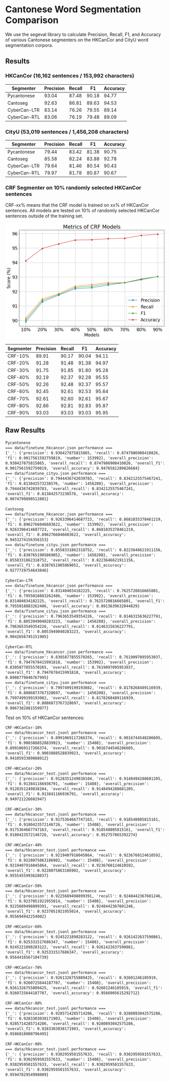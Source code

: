 # Cantonese Word Segmentation Comparison
We use the segeval library to calculate Precision, Recall, F1, and Accuracy of various Cantonese segmenters on the HKCanCor and CityU word segmentation corpora.

## Results
### HKCanCor (16,162 sentences / 153,992 characters)
|Segmenter   | Precision | Recall | F1    | Accuracy |
|------------|-----------|--------|-------|----------|
|Pycantonese | 93.04     | 87.48  | 90.18 |  94.77   |
|Cantoseg    | 92.63     | 86.81  | 89.63 |  94.53   |
|CyberCan-LTR| 83.14     | 76.26  | 79.55 |  89.14   |
|CyberCan-RTL| 83.06     | 76.19  | 79.48 |  89.09   |

### CityU (53,019 sentences / 1,456,208 characters)
|Segmenter   | Precision | Recall | F1    | Accuracy |
|------------|-----------|--------|-------|----------|
|Pycantonese | 79.44     | 83.42  | 81.38 |  90.75   |
|Cantoseg    | 85.58     | 82.24  | 83.88 |  92.78   |
|CyberCan-LTR| 79.64     | 81.46  | 80.54 |  90.43   |
|CyberCan-RTL| 79.97     | 81.78  | 80.87 |  90.67   |

### CRF Segmenter on 10% randomly selected HKCanCor sentences
CRF-xx% means that the CRF model is trained on xx% of HKCanCor sentences. All models are tested on 10% of randomly selected HKCanCor sentences outside of the training set.

![CRF Segmenter Performance](crf_results.png)

|Segmenter   | Precision | Recall | F1    | Accuracy |
|------------|-----------|--------|-------|----------|
|CRF-10%     | 89.91     | 90.17  | 90.04 |  94.11   |
|CRF-20%     | 91.28     | 91.48  | 91.38 |  94.97   |
|CRF-30%     | 91.75     | 91.85  | 91.80 |  95.28   |
|CRF-40%     | 92.19     | 92.37  | 92.28 |  95.55   |
|CRF-50%     | 92.26     | 92.48  | 92.37 |  95.57   |
|CRF-60%     | 92.45     | 92.61  | 92.53 |  95.64   |
|CRF-70%     | 92.61     | 92.60  | 92.61 |  95.67   |
|CRF-80%     | 92.86     | 92.81  | 92.83 |  95.87   |
|CRF-90%     | 93.03     | 93.03  | 93.03 |  95.95   |

## Raw Results

```
Pycantonese
=== data/finetune_hkcancor.json performance ===
{'_': {'precision': 0.930427875815865, 'recall': 0.8747986908410826, 'f1': 0.9017561592759819, 'number': 153992}, 'overall_precision': 0.930427875815865, 'overall_recall': 0.8747986908410826, 'overall_f1': 0.9017561592759819, 'overall_accuracy': 0.9476581289826684}
=== data/finetune_cityu.json performance ===
{'_': {'precision': 0.7944436742039783, 'recall': 0.8342125575467241, 'f1': 0.813842573238576, 'number': 1456208}, 'overall_precision': 0.7944436742039783, 'overall_recall': 0.8342125575467241, 'overall_f1': 0.813842573238576, 'overall_accuracy': 0.9074799890512801}

Cantoseg
=== data/finetune_hkcancor.json performance ===
{'_': {'precision': 0.9263396414687723, 'recall': 0.8681035378461219, 'f1': 0.8962766046603622, 'number': 153992}, 'overall_precision': 0.9263396414687723, 'overall_recall': 0.8681035378461219, 'overall_f1': 0.8962766046603622, 'overall_accuracy': 0.9453274156356153}
=== data/finetune_cityu.json performance ===
{'_': {'precision': 0.8558331862318752, 'recall': 0.8223646621911156, 'f1': 0.8387651905869052, 'number': 1456208}, 'overall_precision': 0.8558331862318752, 'overall_recall': 0.8223646621911156, 'overall_f1': 0.8387651905869052, 'overall_accuracy': 0.9277729754643846}

CyberCan-LTR
=== data/finetune_hkcancor.json performance ===
{'_': {'precision': 0.831404034182225, 'recall': 0.7625720816665801, 'f1': 0.7955018883262486, 'number': 153992}, 'overall_precision': 0.831404034182225, 'overall_recall': 0.7625720816665801, 'overall_f1': 0.7955018883262486, 'overall_accuracy': 0.8913639632044829}
=== data/finetune_cityu.json performance ===
{'_': {'precision': 0.7963653549354226, 'recall': 0.8146315636227791, 'f1': 0.8053949040283223, 'number': 1456208}, 'overall_precision': 0.7963653549354226, 'overall_recall': 0.8146315636227791, 'overall_f1': 0.8053949040283223, 'overall_accuracy': 0.9042656745151905}

CyberCan-RTL
=== data/finetune_hkcancor.json performance ===
{'_': {'precision': 0.8305877855570265, 'recall': 0.7619097095953037, 'f1': 0.7947678415991818, 'number': 153992}, 'overall_precision': 0.8305877855570265, 'overall_recall': 0.7619097095953037, 'overall_f1': 0.7947678415991818, 'overall_accuracy': 0.8908779846767995}
=== data/finetune_cityu.json performance ===
{'_': {'precision': 0.7997499199193082, 'recall': 0.8178268489116939, 'f1': 0.8086873767328697, 'number': 1456208}, 'overall_precision': 0.7997499199193082, 'overall_recall': 0.8178268489116939, 'overall_f1': 0.8086873767328697, 'overall_accuracy': 0.9067382881559977}
```

Test on 10% of HKCanCor sentences:
```
CRF-HKCanCor-10%
=== data/hkcancor_test.jsonl performance ===
{'_': {'precision': 0.8991069117266374, 'recall': 0.9016744548286605, 'f1': 0.9003888528839923, 'number': 15408}, 'overall_precision': 0.8991069117266374, 'overall_recall': 0.9016744548286605, 'overall_f1': 0.9003888528839923, 'overall_accuracy': 0.9410593389088012}

CRF-HKCanCor-20%
=== data/hkcancor_test.jsonl performance ===
{'_': {'precision': 0.9128351249838104, 'recall': 0.9148494288681205, 'f1': 0.913841166936791, 'number': 15408}, 'overall_precision': 0.9128351249838104, 'overall_recall': 0.9148494288681205, 'overall_f1': 0.913841166936791, 'overall_accuracy': 0.949721226602947}

CRF-HKCanCor-30%
=== data/hkcancor_test.jsonl performance ===
{'_': {'precision': 0.9175364667747163, 'recall': 0.918548805815161, 'f1': 0.9180423572146726, 'number': 15408}, 'overall_precision': 0.9175364667747163, 'overall_recall': 0.918548805815161, 'overall_f1': 0.9180423572146726, 'overall_accuracy': 0.952757865392274}

CRF-HKCanCor-40%
=== data/hkcancor_test.jsonl performance ===
{'_': {'precision': 0.9219407916045864, 'recall': 0.9236760124610592, 'f1': 0.9228075863186902, 'number': 15408}, 'overall_precision': 0.9219407916045864, 'overall_recall': 0.9236760124610592, 'overall_f1': 0.9228075863186902, 'overall_accuracy': 0.9555455993628037}

CRF-HKCanCor-50%
=== data/hkcancor_test.jsonl performance ===
{'_': {'precision': 0.9225689498899391, 'recall': 0.9248442367601246, 'f1': 0.9237051921955014, 'number': 15408}, 'overall_precision': 0.9225689498899391, 'overall_recall': 0.9248442367601246, 'overall_f1': 0.9237051921955014, 'overall_accuracy': 0.955694942254082}

CRF-HKCanCor-60%
=== data/hkcancor_test.jsonl performance ===
{'_': {'precision': 0.9245221898283122, 'recall': 0.9261422637590861, 'f1': 0.925331517686347, 'number': 15408}, 'overall_precision': 0.9245221898283122, 'overall_recall': 0.9261422637590861, 'overall_f1': 0.925331517686347, 'overall_accuracy': 0.9564416567104739}

CRF-HKCanCor-70%
=== data/hkcancor_test.jsonl performance ===
{'_': {'precision': 0.9261326755809425, 'recall': 0.92601246105919, 'f1': 0.9260725644187707, 'number': 15408}, 'overall_precision': 0.9261326755809425, 'overall_recall': 0.92601246105919, 'overall_f1': 0.9260725644187707, 'overall_accuracy': 0.9566905615292712}

CRF-HKCanCor-80%
=== data/hkcancor_test.jsonl performance ===
{'_': {'precision': 0.9285714285714286, 'recall': 0.9280893042575286, 'f1': 0.9283303038171903, 'number': 15408}, 'overall_precision': 0.9285714285714286, 'overall_recall': 0.9280893042575286, 'overall_f1': 0.9283303038171903, 'overall_accuracy': 0.9586818000796495}

CRF-HKCanCor-90%
=== data/hkcancor_test.jsonl performance ===
{'_': {'precision': 0.9302959501557633, 'recall': 0.9302959501557633, 'f1': 0.9302959501557633, 'number': 15408}, 'overall_precision': 0.9302959501557633, 'overall_recall': 0.9302959501557633, 'overall_f1': 0.9302959501557633, 'overall_accuracy': 0.9594782954998009}

```